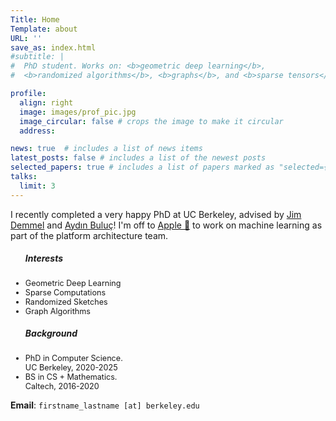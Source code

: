```yaml
---
Title: Home 
Template: about
URL: ''
save_as: index.html
#subtitle: |
#  PhD student. Works on: <b>geometric deep learning</b>,
#  <b>randomized algorithms</b>, <b>graphs</b>, and <b>sparse tensors</b>.

profile: 
  align: right
  image: images/prof_pic.jpg
  image_circular: false # crops the image to make it circular
  address: 

news: true  # includes a list of news items
latest_posts: false # includes a list of the newest posts
selected_papers: true # includes a list of papers marked as "selected={true}"
talks:
  limit: 3 
---
```


I recently completed a very happy PhD at UC Berkeley, advised by 
[Jim Demmel](http://people.eecs.berkeley.edu/~demmel/) and 
[Aydın Buluç](https://people.eecs.berkeley.edu/~aydin/)! I'm off to 
[Apple 🍎](https://www.apple.com) to work on machine learning as part of the platform
architecture team. 

<style>
  .lower-font-size li {
    font-size: 0.90em; /* You can adjust the value as needed */
  }
</style>

<div class="desktop">
<div class="row">
    <div class="col-5 pr-0">
    <div class="row justify-content-center">
    <ul class="lower-font-size"> 
    <h5>Interests</h5>
    <li>Geometric Deep Learning</li>
    <li>Sparse Computations</li>
    <li>Randomized Sketches</li>
    <li>Graph Algorithms</li>
    </ul>
    </div> 
    </div>
    <div class="col-7"> 
    <div class="row justify-content-center">
    <ul class="lower-font-size">
    <h5>Background</h5>
    <li>PhD in Computer Science.<br>UC Berkeley, 2020-2025</li>
    <li>BS in CS + Mathematics.<br> Caltech, 2016-2020</li>
    </ul> 
    </div>
    </div>
</div>
</div>

**Email**: `firstname_lastname [at] berkeley.edu`